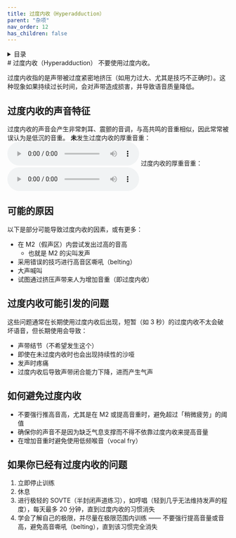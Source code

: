 ```yaml
---
title: 过度内收（Hyperadduction）
parent: "杂项"
nav_order: 12
has_children: false
---
```

<details closed markdown="block">
  <summary>
    目录
  </summary>
{: .text-delta }
1. TOC
{:toc}
</details>
# 过度内收（Hyperadduction）
不要使用过度内收。

过度内收指的是声带被过度紧密地挤压（如用力过大、尤其是技巧不正确时）。这种现象如果持续过长时间，会对声带造成损害，并导致语音质量降低。

## 过度内收的声音特征
过度内收的声音会产生非常刺耳、震颤的音调，与高共鸣的音重相似，因此常常被误认为是低沉的音重。
**未**发生过度内收的厚重音重：
<audio controls> <source src="/audio/tone-masc-normal.ogg" type="audio/ogg"> 浏览器不支持音频播放 </audio>
过度内收的厚重音重：
<audio controls> <source src="/audio/tone-masc-hyperadducted.ogg" type="audio/ogg"> 浏览器不支持音频播放 </audio>

## 可能的原因
以下是部分可能导致过度内收的因素，或有更多：
- 在 M2（假声区）内尝试发出过高的音高
    - 也就是 M2 的尖叫发声
- 采用错误的技巧进行高音区嘶吼（belting）
- 大声喊叫
- 试图通过挤压声带来人为增加音重（即过度内收）

## 过度内收可能引发的问题
这些问题通常在长期使用过度内收后出现，短暂（如 3 秒）的过度内收不太会破坏语音，但长期使用会导致：
- 声带结节（不希望发生这个）
- 即使在未过度内收时也会出现持续性的沙哑
- 发声时疼痛
- 过度内收后导致声带闭合能力下降，进而产生气声

## 如何避免过度内收
- 不要强行推高音高，尤其是在 M2 或提高音重时，避免超过「稍微疲劳」的阈值
- 确保你的声音不是因为缺乏气息支撑而不得不依靠过度内收来提高音量
- 在增加音重时避免使用低频喉音（vocal fry）

## 如果你已经有过度内收的问题
1. 立即停止训练
2. 休息
3. 进行极轻的 SOVTE（半封闭声道练习），如哼唱（轻到几乎无法维持发声的程度），每天最多 20 分钟，直到过度内收的习惯消失
4. 学会了解自己的极限，并尽量在极限范围内训练 —— 不要强行提高音量或音高，避免高音嘶吼（belting），直到该习惯完全消失

